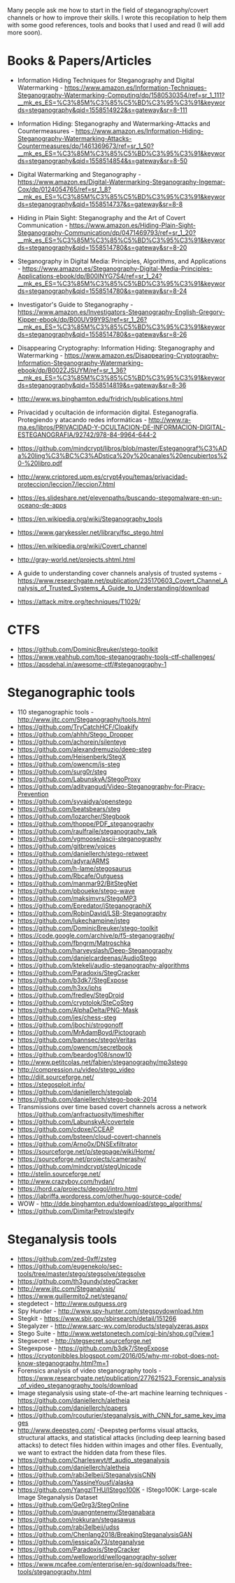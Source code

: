 Many people ask me how to start in the field of steganography/covert channels or how to improve their skills. I wrote this recopilation to help them with some good references, tools and books that I used and read (I will add more soon).

# Books & Papers/Articles

* Information Hiding Techniques for Steganography and Digital Watermarking - https://www.amazon.es/Information-Techniques-Steganography-Watermarking-Computing/dp/1580530354/ref=sr_1_111?__mk_es_ES=%C3%85M%C3%85%C5%BD%C3%95%C3%91&keywords=steganography&qid=1558514922&s=gateway&sr=8-111
* Information Hiding: Steganography and Watermarking-Attacks and Countermeasures - https://www.amazon.es/Information-Hiding-Steganography-Watermarking-Attacks-Countermeasures/dp/1461369673/ref=sr_1_50?__mk_es_ES=%C3%85M%C3%85%C5%BD%C3%95%C3%91&keywords=steganography&qid=1558514854&s=gateway&sr=8-50
* Digital Watermarking and Steganography - https://www.amazon.es/Digital-Watermarking-Steganography-Ingemar-Cox/dp/0124054765/ref=sr_1_8?__mk_es_ES=%C3%85M%C3%85%C5%BD%C3%95%C3%91&keywords=steganography&qid=1558514737&s=gateway&sr=8-8
* Hiding in Plain Sight: Steganography and the Art of Covert Communication - https://www.amazon.es/Hiding-Plain-Sight-Steganography-Communication/dp/0471469793/ref=sr_1_20?__mk_es_ES=%C3%85M%C3%85%C5%BD%C3%95%C3%91&keywords=steganography&qid=1558514780&s=gateway&sr=8-20
* Steganography in Digital Media: Principles, Algorithms, and Applications - https://www.amazon.es/Steganography-Digital-Media-Principles-Applications-ebook/dp/B00INYG7S4/ref=sr_1_24?__mk_es_ES=%C3%85M%C3%85%C5%BD%C3%95%C3%91&keywords=steganography&qid=1558514780&s=gateway&sr=8-24
* Investigator's Guide to Steganography - https://www.amazon.es/Investigators-Steganography-English-Gregory-Kipper-ebook/dp/B00UV99Y9S/ref=sr_1_26?__mk_es_ES=%C3%85M%C3%85%C5%BD%C3%95%C3%91&keywords=steganography&qid=1558514780&s=gateway&sr=8-26
* Disappearing Cryptography: Information Hiding: Steganography and Watermarking - https://www.amazon.es/Disappearing-Cryptography-Information-Steganography-Watermarking-ebook/dp/B002ZJSUYM/ref=sr_1_36?__mk_es_ES=%C3%85M%C3%85%C5%BD%C3%95%C3%91&keywords=steganography&qid=1558514819&s=gateway&sr=8-36

* http://www.ws.binghamton.edu/fridrich/publications.html
* Privacidad y ocultación de información digital. Esteganografía. Protegiendo y atacando redes informáticas - http://www.ra-ma.es/libros/PRIVACIDAD-Y-OCULTACION-DE-INFORMACION-DIGITAL-ESTEGANOGRAFIA/92742/978-84-9964-644-2
* https://github.com/mindcrypt/libros/blob/master/Esteganograf%C3%ADa%20ling%C3%BC%C3%ADstica%20y%20canales%20encubiertos%20-%20libro.pdf
* http://www.criptored.upm.es/crypt4you/temas/privacidad-proteccion/leccion7/leccion7.html
* https://es.slideshare.net/elevenpaths/buscando-stegomalware-en-un-oceano-de-apps

* https://en.wikipedia.org/wiki/Steganography_tools
* https://www.garykessler.net/library/fsc_stego.html
* https://en.wikipedia.org/wiki/Covert_channel
* http://gray-world.net/projects.shtml.html
* A guide to understanding cover channels analysis of trusted systems - https://www.researchgate.net/publication/235170603_Covert_Channel_Analysis_of_Trusted_Systems_A_Guide_to_Understanding/download
* https://attack.mitre.org/techniques/T1029/

# CTFS

* https://github.com/DominicBreuker/stego-toolkit
* https://www.yeahhub.com/top-steganography-tools-ctf-challenges/
* https://apsdehal.in/awesome-ctf/#steganography-1

# Steganographic tools

* 110 steganographic tools - http://www.jjtc.com/Steganography/tools.html
* https://github.com/TryCatchHCF/Cloakify
* https://github.com/ahhh/Stego_Dropper
* https://github.com/achorein/silenteye
* https://github.com/alexandremuzio/deep-steg
* https://github.com/Heisenberk/StegX
* https://github.com/owencm/js-steg
* https://github.com/surg0r/steg
* https://github.com/LabunskyA/StegoProxy
* https://github.com/adityangud/Video-Steganography-for-Piracy-Prevention
* https://github.com/syvaidya/openstego
* https://github.com/beatsbears/steg
* https://github.com/lozarcher/Stegbook
* https://github.com/thoppe/PDF_steganography
* https://github.com/raulfraile/steganography_talk
* https://github.com/vgmoose/ascii-steganography
* https://github.com/gitbrew/voices
* https://github.com/daniellerch/stego-retweet
* https://github.com/adyra/ARMS
* https://github.com/h-lame/stegosaurus
* https://github.com/Rbcafe/Outguess
* https://github.com/manmar92/BitStegNet
* https://github.com/pboueke/stego-wave
* https://github.com/maksimvrs/StegoMP3
* https://github.com/Epredator/jSteganographiX
* https://github.com/RobinDavid/LSB-Steganography
* https://github.com/lukechampine/jsteg
* https://github.com/DominicBreuker/stego-toolkit
* https://code.google.com/archive/p/f5-steganography/
* https://github.com/fbngrm/Matroschka
* https://github.com/harveyslash/Deep-Steganography
* https://github.com/danielcardeenas/AudioStego
* https://github.com/ktekeli/audio-steganography-algorithms
* https://github.com/Paradoxis/StegCracker
* https://github.com/b3dk7/StegExpose
* https://github.com/h3xx/jphs
* https://github.com/fredley/StegDroid
* https://github.com/cryptolok/SteCoSteg
* https://github.com/AlphaDelta/PNG-Mask
* https://github.com/jes/chess-steg
* https://github.com/jbochi/strogonoff
* https://github.com/MrAdamBoyd/Pictograph
* https://github.com/bannsec/stegoVeritas
* https://github.com/owencm/secretbook
* https://github.com/beardog108/snow10
* http://www.petitcolas.net/fabien/steganography/mp3stego
* http://compression.ru/video/stego_video
* http://diit.sourceforge.net/
* https://stegosploit.info/
* https://github.com/daniellerch/stegolab
* https://github.com/daniellerch/stego-book-2014
* Transmissions over time based covert channels across a network https://github.com/anfractuosity/timeshifter
* https://github.com/LabunskyA/covertele
* https://github.com/cdpxe/CCEAP
* https://github.com/bsteen/cloud-covert-channels
* https://github.com/Arno0x/DNSExfiltrator
* https://sourceforge.net/p/stegpage/wiki/Home/
* https://sourceforge.net/projects/camerashy/
* https://github.com/mindcrypt/stegUnicode
* http://stelin.sourceforge.net/
* http://www.crazyboy.com/hydan/
* https://hord.ca/projects/deogol/intro.html
* https://jabriffa.wordpress.com/other/hugo-source-code/
* WOW - http://dde.binghamton.edu/download/stego_algorithms/
* https://github.com/DimitarPetrov/stegify

# Steganalysis tools
* https://github.com/zed-0xff/zsteg
* https://github.com/eugenekolo/sec-tools/tree/master/stego/stegsolve/stegsolve
* https://github.com/th3gundy/stegCracker
* http://www.jjtc.com/Steganalysis/
* https://www.guillermito2.net/stegano/
* stegdetect - http://www.outguess.org
* Spy Hunder - http://www.spy-hunter.com/stegspydownload.htm
* Stegkit - https://www.sbir.gov/sbirsearch/detail/151266
* Stegalyzer - http://www.sarc-wv.com/products/stegalyzeras.aspx
* Stego Suite - http://www.wetstonetech.com/cgi-bin/shop.cgi?view,1
* Stegsecret - http://stegsecret.sourceforge.net
* Stegexpose - https://github.com/b3dk7/StegExpose
* https://cryptonibbles.blogspot.com/2016/05/why-mr-robot-does-not-know-steganography.html?m=1
* Forensics analysis of video steganography tools - https://www.researchgate.net/publication/277621523_Forensic_analysis_of_video_steganography_tools/download
* Image steganalysis using state-of-the-art machine learning techniques - https://github.com/daniellerch/aletheia
* https://github.com/daniellerch/papers
* https://github.com/rcouturier/steganalysis_with_CNN_for_same_key_images
* http://www.deepsteg.com/ -Deepsteg performs visual attacks, structural attacks, and statistical attacks (including deep learning based attacks) to detect files hidden within images and other files. Eventually, we want to extract the hidden data from these files.
* https://github.com/Charleswyt/tf_audio_steganalysis
* https://github.com/daniellerch/aletheia
* https://github.com/rabi3elbeji/SteganalysisCNN
* https://github.com/YassineYousfi/alaska
* https://github.com/YangzlTHU/IStego100K - IStego100K: Large-scale Image Steganalysis Dataset
* https://github.com/Ge0rg3/StegOnline
* https://github.com/quangntenemy/Steganabara
* https://github.com/rokkuran/stegasawus
* https://github.com/rabi3elbeji/udss
* https://github.com/Chenlang2018/BreakingSteganalysisGAN
* https://github.com/jessica0x73/steganalyse
* https://github.com/Paradoxis/StegCracker
* https://github.com/welloworld/welloganography-solver
* https://www.mcafee.com/enterprise/en-sg/downloads/free-tools/steganography.html
